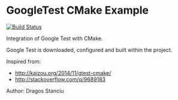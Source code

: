 # GoogleTest CMake Example

[![Build Status](https://travis-ci.org/dnstanciu/googletest-cmake-example.svg?branch=master)](https://travis-ci.org/dnstanciu/googletest-cmake-example)

Integration of Google Test with CMake.

Google Test is downloaded, configured and built within the project.


Inspired from:
  - http://kaizou.org/2014/11/gtest-cmake/
  - http://stackoverflow.com/q/9689183

Author: Dragos Stanciu
